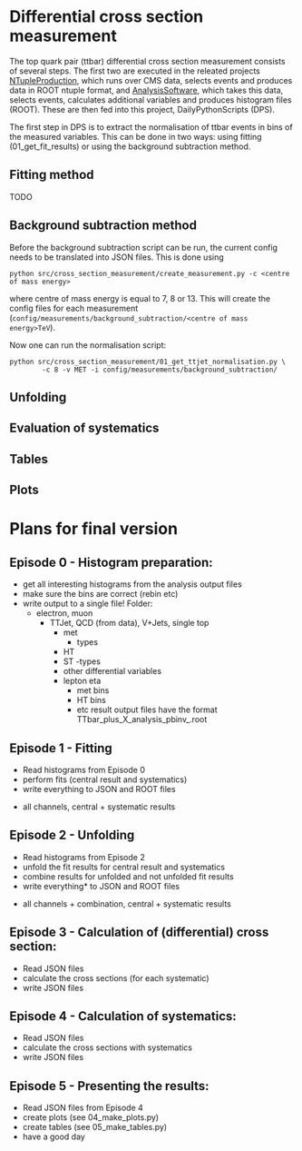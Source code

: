 # Differential cross section measurement
The top quark pair (ttbar) differential cross section measurement consists of
several steps. The first two are executed in the releated projects
[NTupleProduction](https://github.com/BristolTopGroup/NTupleProduction),
which runs over CMS data, selects events and produces data in ROOT
ntuple format, and [AnalysisSoftware](https://github.com/BristolTopGroup/AnalysisSoftware),
which takes this data, selects events, calculates additional variables and produces
histogram files (ROOT). These are then fed into this project, DailyPythonScripts (DPS).

The first step in DPS is to extract the normalisation of ttbar events in bins
of the measured variables. This can be done in two ways: using fitting (01_get_fit_results)
or using the background subtraction method. 

## Fitting method
TODO

## Background subtraction method
Before the background subtraction script can be run, the current config needs
to be translated into JSON files. This is done using
```shell
python src/cross_section_measurement/create_measurement.py -c <centre of mass energy>
```
where centre of mass energy is equal to 7, 8 or 13.
This will create the config files for each measurement 
(```config/measurements/background_subtraction/<centre of mass energy>TeV```).

Now one can run the normalisation script:
```shell
python src/cross_section_measurement/01_get_ttjet_normalisation.py \
        -c 8 -v MET -i config/measurements/background_subtraction/
```

## Unfolding

## Evaluation of systematics

## Tables

## Plots

# Plans for final version

## Episode 0 - Histogram preparation:
- get all interesting histograms from the analysis output files
- make sure the bins are correct (rebin etc)
- write output to a single file! Folder:
    - electron, muon
        - TTJet, QCD (from data), V+Jets, single top
            - met 
                - types
            - HT
            - ST
                -types
            - other differential variables
            - lepton eta
                - met bins
                - HT bins
                - etc
result output files have the format
TTbar_plus_X_analysis_<lumi>pbinv_<nbtag>.root


## Episode 1 - Fitting
- Read histograms from Episode 0
- perform fits (central result and systematics)
- write everything to JSON and ROOT files

* all channels, central + systematic results

## Episode 2 - Unfolding
- Read histograms from Episode 2
- unfold the fit results for central result and systematics
- combine results for unfolded and not unfolded fit results
- write everything* to JSON and ROOT files

* all channels + combination, central + systematic results

## Episode 3 - Calculation of (differential) cross section:
- Read JSON files
- calculate the cross sections (for each systematic)
- write JSON files

## Episode 4 - Calculation of systematics:
- Read JSON files
- calculate the cross sections with systematics
- write JSON files

## Episode 5 - Presenting the results:
- Read JSON files from Episode 4
- create plots (see 04_make_plots.py)
- create tables (see 05_make_tables.py)
- have a good day


